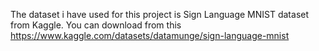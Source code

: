 The dataset i have used for this project is Sign Language MNIST dataset from Kaggle. You can download from this https://www.kaggle.com/datasets/datamunge/sign-language-mnist
